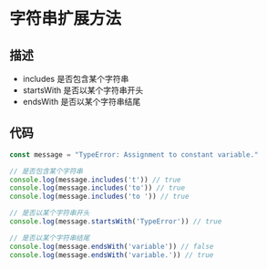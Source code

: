# 字符串扩展方法
## 描述
- includes 是否包含某个字符串
- startsWith 是否以某个字符串开头
- endsWith 是否以某个字符串结尾

## 代码
```js
const message = "TypeError: Assignment to constant variable."

// 是否包含某个字符串
console.log(message.includes('t')) // true
console.log(message.includes('to')) // true
console.log(message.includes('to ')) // true

// 是否以某个字符串开头
console.log(message.startsWith('TypeError')) // true

// 是否以某个字符串结尾
console.log(message.endsWith('variable')) // false
console.log(message.endsWith('variable.')) // true

```
